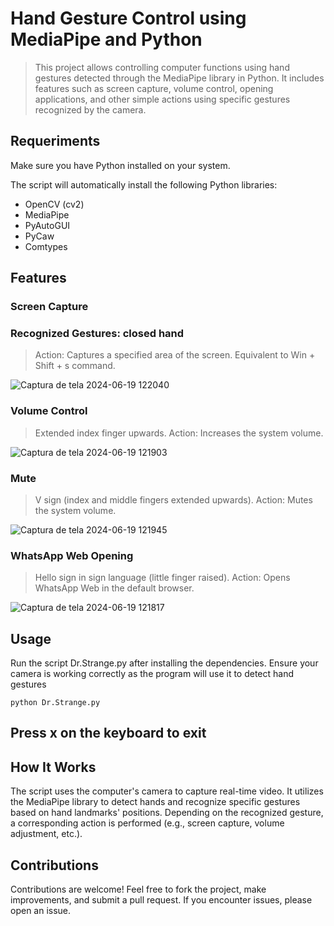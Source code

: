 # Hand Gesture Control using MediaPipe and Python

>This project allows controlling computer functions using hand gestures detected through the MediaPipe library in Python. It includes features such as screen capture, volume control, opening applications, and other simple actions using specific gestures recognized by the camera.

## Requeriments
Make sure you have Python installed on your system.

The script will automatically install the following Python libraries:

+ OpenCV (cv2)
+ MediaPipe
+ PyAutoGUI
+ PyCaw
+ Comtypes
  
## Features

### Screen Capture

### Recognized Gestures: closed hand
>Action: Captures a specified area of the screen. Equivalent to Win + Shift + s command.

![Captura de tela 2024-06-19 122040](https://github.com/gregorygustavo80/Dr.Strange/assets/168982426/093994b5-48a1-4fc2-9877-e92d0e84b42d)

### Volume Control

>Extended index finger upwards.
Action: Increases the system volume.

![Captura de tela 2024-06-19 121903](https://github.com/gregorygustavo80/Dr.Strange/assets/168982426/82ea73fe-01d3-46a8-afc0-93449472ba3a)


### Mute

>V sign (index and middle fingers extended upwards).
Action: Mutes the system volume.

![Captura de tela 2024-06-19 121945](https://github.com/gregorygustavo80/Dr.Strange/assets/168982426/f5cef964-39a2-459f-92ae-fba621127ef9)


### WhatsApp Web Opening

>Hello sign in sign language (little finger raised).
Action: Opens WhatsApp Web in the default browser.

![Captura de tela 2024-06-19 121817](https://github.com/gregorygustavo80/Dr.Strange/assets/168982426/4cfc84cd-37c4-451f-90b7-825e7cb1f66a)


## Usage
Run the script Dr.Strange.py after installing the dependencies.
Ensure your camera is working correctly as the program will use it to detect hand gestures
````
python Dr.Strange.py 
````
## Press x on the keyboard to exit

## How It Works
The script uses the computer's camera to capture real-time video.
It utilizes the MediaPipe library to detect hands and recognize specific gestures based on hand landmarks' positions.
Depending on the recognized gesture, a corresponding action is performed (e.g., screen capture, volume adjustment, etc.).

## Contributions
Contributions are welcome! Feel free to fork the project, make improvements, and submit a pull request. If you encounter issues, please open an issue.


